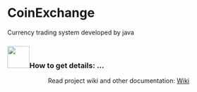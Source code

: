 # CoinExchange
Currency trading system developed by java
### <img src="https://raw.githubusercontent.com/alexnaiman/alexnaiman/master/resources/bongocat.gif" width="50px" />How to get details: ...
<p align="center">
  Read project wiki and other documentation: <a href="https://github.com/Outlier-2/CoinExchange/wiki/%E9%A1%B9%E7%9B%AE%E7%AE%80%E4%BB%8B">Wiki</a>
</p>
